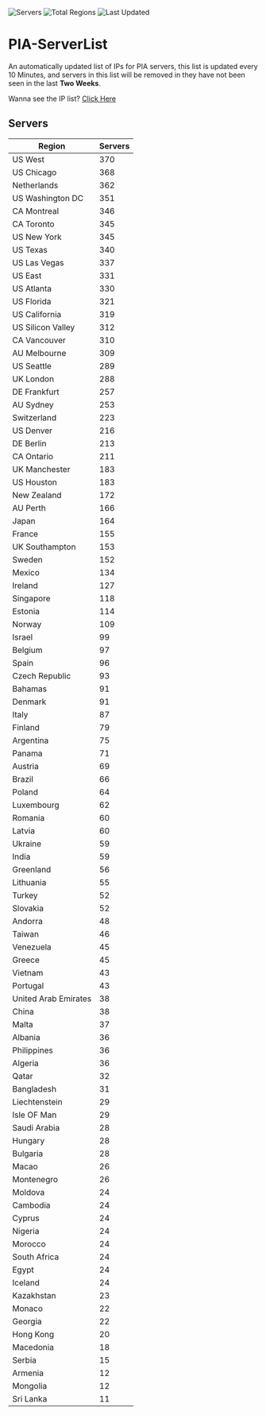 ![Servers](https://img.shields.io/badge/Servers-11,964-darkgreen)
![Total Regions](https://img.shields.io/badge/Total_Regions-97-darkgreen)
![Last Updated](https://img.shields.io/badge/Last_Updated-December_15_2024_20:31_EST-darkgreen)

# PIA-ServerList
An automatically updated list of IPs for PIA servers, this list is updated every 10 Minutes, and servers in this list will be removed in they have not been seen in the last **Two Weeks**.

Wanna see the IP list? [Click Here](./servers.json)

## Servers
| Region               | Servers |
|----------------------|---------|
| US West | 370 |
| US Chicago | 368 |
| Netherlands | 362 |
| US Washington DC | 351 |
| CA Montreal | 346 |
| CA Toronto | 345 |
| US New York | 345 |
| US Texas | 340 |
| US Las Vegas | 337 |
| US East | 331 |
| US Atlanta | 330 |
| US Florida | 321 |
| US California | 319 |
| US Silicon Valley | 312 |
| CA Vancouver | 310 |
| AU Melbourne | 309 |
| US Seattle | 289 |
| UK London | 288 |
| DE Frankfurt | 257 |
| AU Sydney | 253 |
| Switzerland | 223 |
| US Denver | 216 |
| DE Berlin | 213 |
| CA Ontario | 211 |
| UK Manchester | 183 |
| US Houston | 183 |
| New Zealand | 172 |
| AU Perth | 166 |
| Japan | 164 |
| France | 155 |
| UK Southampton | 153 |
| Sweden | 152 |
| Mexico | 134 |
| Ireland | 127 |
| Singapore | 118 |
| Estonia | 114 |
| Norway | 109 |
| Israel | 99 |
| Belgium | 97 |
| Spain | 96 |
| Czech Republic | 93 |
| Bahamas | 91 |
| Denmark | 91 |
| Italy | 87 |
| Finland | 79 |
| Argentina | 75 |
| Panama | 71 |
| Austria | 69 |
| Brazil | 66 |
| Poland | 64 |
| Luxembourg | 62 |
| Romania | 60 |
| Latvia | 60 |
| Ukraine | 59 |
| India | 59 |
| Greenland | 56 |
| Lithuania | 55 |
| Turkey | 52 |
| Slovakia | 52 |
| Andorra | 48 |
| Taiwan | 46 |
| Venezuela | 45 |
| Greece | 45 |
| Vietnam | 43 |
| Portugal | 43 |
| United Arab Emirates | 38 |
| China | 38 |
| Malta | 37 |
| Albania | 36 |
| Philippines | 36 |
| Algeria | 36 |
| Qatar | 32 |
| Bangladesh | 31 |
| Liechtenstein | 29 |
| Isle OF Man | 29 |
| Saudi Arabia | 28 |
| Hungary | 28 |
| Bulgaria | 28 |
| Macao | 26 |
| Montenegro | 26 |
| Moldova | 24 |
| Cambodia | 24 |
| Cyprus | 24 |
| Nigeria | 24 |
| Morocco | 24 |
| South Africa | 24 |
| Egypt | 24 |
| Iceland | 24 |
| Kazakhstan | 23 |
| Monaco | 22 |
| Georgia | 22 |
| Hong Kong | 20 |
| Macedonia | 18 |
| Serbia | 15 |
| Armenia | 12 |
| Mongolia | 12 |
| Sri Lanka | 11 |